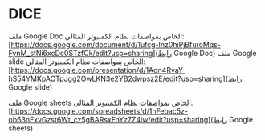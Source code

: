 # DICE
ملف Google Doc الخاص بمواصفات نظام الكمبيوتر المثالي:
[https://docs.google.com/document/d/1ufcg-Inz0hiPjBfuroMqs-FynM_stNi6xcDc0STzfCk/edit?usp=sharing](رابط Google Doc)
ملف Google slide الخاص بمواصفات نظام الكمبيوتر المثالي:
[https://docs.google.com/presentation/d/1Adn4RvaY-hS54YMKpAOTpJgg2OwLKN3e2YB2dwpsz2E/edit?usp=sharing](رابط Google slide)

ملف Google sheets الخاص بمواصفات نظام الكمبيوتر المثالي:
[https://docs.google.com/spreadsheets/d/1hFebac5z-ob63nFxvGzst6Wt_cz5gBARsxFnYz7Z4lw/edit?usp=sharing](رابط Google sheets)
